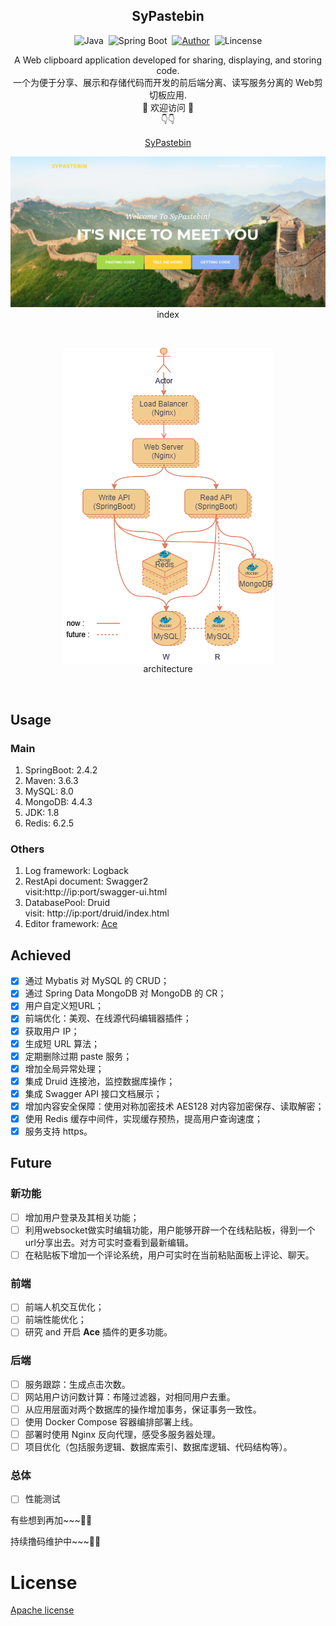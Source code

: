 


<h2 align="center">SyPastebin</h2>


<div align="center">

![Java](https://img.shields.io/badge/Java-1.8-FE642E?style=flat&logo=java&logoColor=FE642E)&nbsp;&nbsp;![Spring Boot](https://img.shields.io/badge/Spring%20Boot-2.4.2-2EFE64?style=flat&logo=Spring%20Boot&logoColor=2EFE64)&nbsp;&nbsp;[![Author](https://img.shields.io/badge/Author-@SustartHe-0080FF?style=flat)](https://github.com/MrGo123)&nbsp;&nbsp;![Lincense](https://img.shields.io/github/license/MrGo123/SyPastebin.svg?style=flat)

</div>


<p align="center">
A Web clipboard application developed for sharing, displaying, and storing code.<br/>
一个为便于分享、展示和存储代码而开发的前后端分离、读写服务分离的 Web剪切板应用.<br/>
🎉 欢迎访问 🎉<br/>
👇👇<br/>
</p>

<p align="center"><a href = "https://sustart68.cn" target="_blank">SyPastebin</a></p>


<p align="center">
<img src="images/sypastebin.png"/><br/>
index</p>

<br/>

<p align="center">
<img align="center" src="images/architecture.png"/><br/>architecture
</p>

<br/>


## Usage

### Main

1. SpringBoot: 2.4.2
2. Maven: 3.6.3
3. MySQL: 8.0
4. MongoDB: 4.4.3
5. JDK: 1.8
6. Redis: 6.2.5

### Others

1. Log framework: Logback
2. RestApi document: Swagger2  
visit:http://ip:port/swagger-ui.html
3. DatabasePool: Druid  
visit: http://ip:port/druid/index.html
4. Editor framework: [Ace](https://ace.c9.io/)

## Achieved

- [x] 通过 Mybatis 对 MySQL 的 CRUD；
- [x] 通过 Spring Data MongoDB 对 MongoDB 的 CR；
- [x] 用户自定义短URL；
- [x] 前端优化：美观、在线源代码编辑器插件；
- [x] 获取用户 IP；
- [x] 生成短 URL 算法；
- [x] 定期删除过期 paste 服务；
- [x] 增加全局异常处理；
- [x] 集成 Druid 连接池，监控数据库操作；
- [x] 集成 Swagger API 接口文档展示；
- [x] 增加内容安全保障：使用对称加密技术 AES128 对内容加密保存、读取解密；
- [x] 使用 Redis 缓存中间件，实现缓存预热，提高用户查询速度；
- [x] 服务支持 https。

## Future

### 新功能
- [ ] 增加用户登录及其相关功能；
- [ ] 利用websocket做实时编辑功能，用户能够开辟一个在线粘贴板，得到一个url分享出去。对方可实时查看到最新编辑。
- [ ] 在粘贴板下增加一个评论系统，用户可实时在当前粘贴面板上评论、聊天。

### 前端
- [ ] 前端人机交互优化；
- [ ] 前端性能优化；
- [ ] 研究 and 开启 **Ace** 插件的更多功能。

### 后端
- [ ] 服务跟踪：生成点击次数。
- [ ] 网站用户访问数计算：布隆过滤器，对相同用户去重。
- [ ] 从应用层面对两个数据库的操作增加事务，保证事务一致性。
- [ ] 使用 Docker Compose 容器编排部署上线。
- [ ] 部署时使用 Nginx 反向代理，感受多服务器处理。
- [ ] 项目优化（包括服务逻辑、数据库索引、数据库逻辑、代码结构等）。

### 总体
- [ ] 性能测试

有些想到再加~~~🧐🧐

持续撸码维护中~~~🥳🥳

# License
[Apache license](https://www.apache.org/licenses/LICENSE-2.0)
